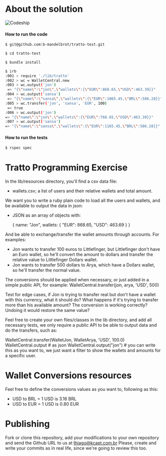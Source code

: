 # About the solution

![Codeship](https://app.codeship.com/projects/65133a70-f35b-0135-1650-1aab2ce43295/status?branch=master)

#### How to run the code

  ```bash
  $ git@github.com:b-mandelbrot/tratto-test.git

  $ cd tratto-test

  $ bundle install

  $ irb
  :001 > require './lib/tratto'
  :002 > wc = WalletCentral.new
  :003 > wc.output('jon')
   => "{\"name\":\"jon\",\"wallets\":{\"EUR\":868.65,\"USD\":463.39}}"
  :004 > wc.output('sansa')
   => "{\"name\":\"sansa\",\"wallets\":{\"EUR\":1065.45,\"BRL\":586.28}}"
  :005 > wc.transfer('jon', 'sansa', 'EUR', 100)
   => true
  :006 > wc.output('jon')
  => "{\"name\":\"jon\",\"wallets\":{\"EUR\":768.65,\"USD\":463.39}}"
  :007 > wc.output('sansa')
  => "{\"name\":\"sansa\",\"wallets\":{\"EUR\":1165.45,\"BRL\":586.28}}"
  ```

#### How to run the tests

  ```bash
  $ rspec spec
  ```

# Tratto Programming Exercise

In the lib/resources directory, you'll find a csv data file:

* wallets.csv; a list of users and their relative wallets and total amount.

We want you to write a ruby plain code to load all the users and wallets, and be available to output the data in json:
* JSON as an array of objects with:

  {
    name: "Jon",
    wallets: {
      "EUR": 868.65,
      "USD": 463.69
    }
  }

And be able to exchange/transfer the wallet amounts through accounts.
For examples:
  * Jon wants to transfer 100 euros to Littlefinger, but Littlefinger don't have an Euro wallet, so he'll convert the amount to dollars and transfer the relative value to Littlefinger Dollars wallet.
  * Jon wants to transfer 500 dollars to Arya, which have a Dollars wallet, so he'll transfer the normal value.

The conversions should be applied when necessary, or just added in a simple public API, for example:
WalletCentral.transfer(jon, arya, 'USD', 500)

Test for edge cases, if Jon is trying to transfer real but don't have a wallet with this currency, what it should do?
What happens if it's trying to transfer more than his available amount?
The conversion is working correctly? Undoing it would restore the same value?


Feel free to create your own files/classes in the lib directory, and add all necessary tests, we only require a public API to be able to output data and do the transfers, such as:

WalletCentral.transfer(WalletJon, WalletArya, 'USD', 100.0)
WalletCentral.output # as json
WalletCentral.output("jon") # you can write this as you want to, we just want a filter to show the wallets and amounts for a specific user.

# Wallet Conversions resources

Feel free to define the conversions values as you want to, following as this:
* USD to BRL = 1 USD is 3.16 BRL
* USD to EUR = 1 USD is 0.80 EUR

# Publishing

Fork or clone this repository, add your modifications to your own repository and send the Github URL to us at thiago@kcapt.com.br
Please, create and write your commits as in real life, since we're going to review this too.
